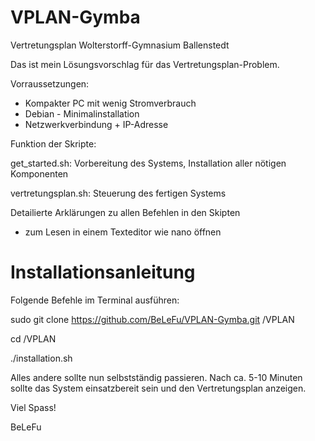 # VPLAN-Gymba
Vertretungsplan Wolterstorff-Gymnasium Ballenstedt

Das ist mein Lösungsvorschlag für das Vertretungsplan-Problem.

Vorraussetzungen:

- Kompakter PC mit wenig Stromverbrauch
- Debian - Minimalinstallation
- Netzwerkverbindung + IP-Adresse

Funktion der Skripte:

get_started.sh: Vorbereitung des Systems, Installation aller nötigen Komponenten

vertretungsplan.sh: Steuerung des fertigen Systems

Detailierte Arklärungen zu allen Befehlen in den Skipten
 - zum Lesen in einem Texteditor wie nano öffnen
 
 # Installationsanleitung
 
 Folgende Befehle im Terminal ausführen:
 
 sudo git clone https://github.com/BeLeFu/VPLAN-Gymba.git /VPLAN
 
 cd /VPLAN
 
 ./installation.sh
 
 Alles andere sollte nun selbstständig passieren. Nach ca. 5-10 Minuten sollte das System einsatzbereit sein und den Vertretungsplan anzeigen.
 
 Viel Spass!
 
 BeLeFu
